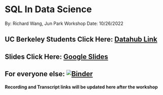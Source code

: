 # SQL In Data Science
By: Richard Wang, Jun Park
Workshop Date: 10/26/2022
## UC Berkeley Students Click Here: [Datahub Link](http://datahub.berkeley.edu/hub/user-redirect/git-sync?repo=https://github.com/ds-peer-consulting/fa22-sql-in-data-science-workshop&branch=main&subpath=PC-SQL-Workshop-Notebook.ipynb)

## Slides Click Here: [Google Slides](https://docs.google.com/presentation/d/1VQDNo2ZNsmfXCorR0evsr42Pxs9SufWvWroKyijD9qI/edit?usp=sharing)

## For everyone else: [![Binder](https://mybinder.org/badge_logo.svg)](https://mybinder.org/v2/gh/ds-peer-consulting/fa22-sql-in-data-science-workshop/HEAD)

#### Recording and Transcript links will be updated here after the workshop

